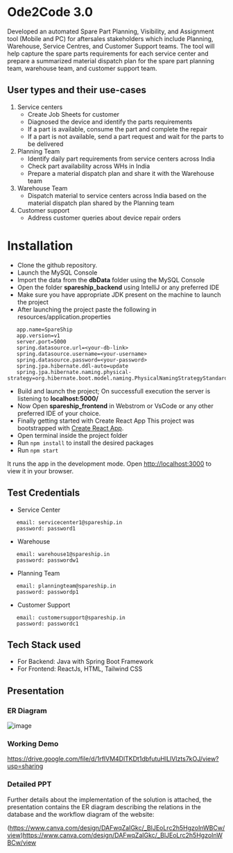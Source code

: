 # Ode2Code 3.0
Developed an automated Spare Part Planning, Visibility, and Assignment tool (Mobile and PC) for aftersales
stakeholders which include Planning, Warehouse, Service Centres, and Customer Support teams. The tool
will help capture the spare parts requirements for each service center and prepare a summarized material
dispatch plan for the spare part planning team, warehouse team, and customer support team.
## User types and their use-cases
1) Service centers
   - Create Job Sheets for customer
   - Diagnosed the device and identify the parts requirements
   - If a part is available, consume the part and complete the repair
   - If a part is not available, send a part request and wait for the parts to be delivered
3) Planning Team
   - Identify daily part requirements from service centers across India
   - Check part availability across WHs in India
   - Prepare a material dispatch plan and share it with the Warehouse team
4) Warehouse Team
   - Dispatch material to service centers across India based on the material dispatch plan shared
by the Planning team
5) Customer support
   - Address customer queries about device repair orders
# Installation

- Clone the github repository.
- Launch the MySQL Console
- Import the data from the **dbData** folder using the MySQL Console
- Open the folder **spareship_backend** using IntelliJ or any preferred IDE
- Make sure you have appropriate JDK present on the machine to launch the project
- After launching the project paste the following in resources/application.properties
````
   app.name=SpareShip
   app.version=v1
   server.port=5000
   spring.datasource.url=<your-db-link>
   spring.datasource.username=<your-username>
   spring.datasource.password=<your-password>
   spring.jpa.hibernate.ddl-auto=update
   spring.jpa.hibernate.naming.physical-strategy=org.hibernate.boot.model.naming.PhysicalNamingStrategyStandardImpl
````
- Build and launch the project; On successfull execution the server is listening to **localhost:5000/**
- Now Open **spareship_frontend** in Webstrom or VsCode or any other preferred IDE of your choice. 
- Finally getting started with Create React App
    This project was bootstrapped with [Create React App](https://github.com/facebook/create-react-app).
- Open terminal inside the project folder
- Run `npm install` to install the desired packages
- Run `npm start` 

It runs the app in the development mode.
Open [http://localhost:3000](http://localhost:3000) to view it in your browser.

## Test Credentials

- Service Center
````
   email: servicecenter1@spareship.in
   password: password1
````
- Warehouse
````
   email: warehouse1@spareship.in
   password: passwordw1
````
- Planning Team
````
   email: planningteam@spareship.in
   password: passwordp1
````
- Customer Support
````
   email: customersupport@spareship.in
   password: passwordc1
````
## Tech Stack used
- For Backend: Java with Spring Boot Framework
- For Frontend: ReactJs, HTML, Tailwind CSS


## Presentation

### ER Diagram 
![image](https://github.com/Tarun-108/spareship/assets/79051562/c3ef1da9-d8ff-43c4-9242-63faa9ba8ffa)

### Working Demo
https://drive.google.com/file/d/1rflVM4DlTKDt1dbfutuHlLlVIzts7kOJ/view?usp=sharing

### Detailed PPT
Further details about the implementation of the solution is attached, the presentation contains the ER diagram describing the relations in the database and the workflow diagram of the website:

(https://www.canva.com/design/DAFwqZaIGkc/_BlJEoLrc2h5HgzoInWBCw/view)https://www.canva.com/design/DAFwqZaIGkc/_BlJEoLrc2h5HgzoInWBCw/view

